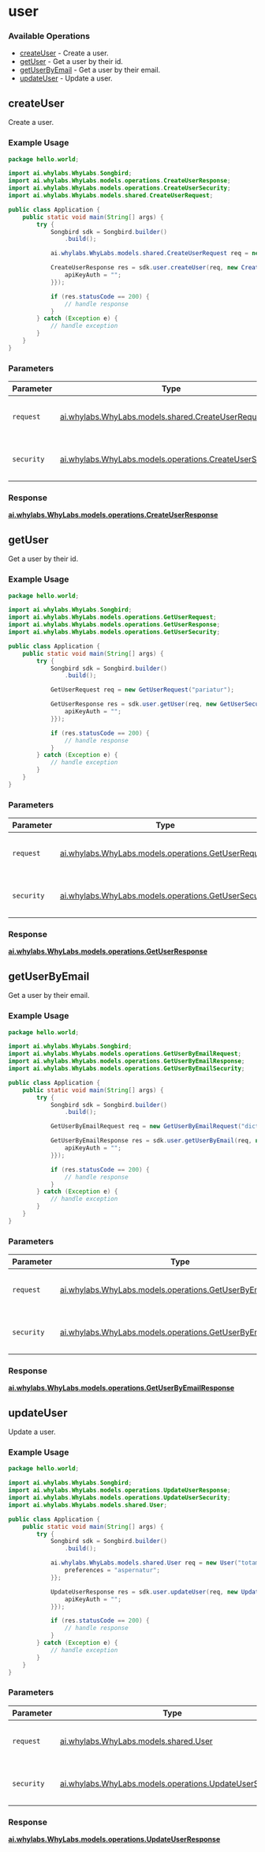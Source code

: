 # user

### Available Operations

* [createUser](#createuser) - Create a user.
* [getUser](#getuser) - Get a user by their id.
* [getUserByEmail](#getuserbyemail) - Get a user by their email.
* [updateUser](#updateuser) - Update a user.

## createUser

Create a user.

### Example Usage

```java
package hello.world;

import ai.whylabs.WhyLabs.Songbird;
import ai.whylabs.WhyLabs.models.operations.CreateUserResponse;
import ai.whylabs.WhyLabs.models.operations.CreateUserSecurity;
import ai.whylabs.WhyLabs.models.shared.CreateUserRequest;

public class Application {
    public static void main(String[] args) {
        try {
            Songbird sdk = Songbird.builder()
                .build();

            ai.whylabs.WhyLabs.models.shared.CreateUserRequest req = new CreateUserRequest("cupiditate");            

            CreateUserResponse res = sdk.user.createUser(req, new CreateUserSecurity("maxime") {{
                apiKeyAuth = "";
            }});

            if (res.statusCode == 200) {
                // handle response
            }
        } catch (Exception e) {
            // handle exception
        }
    }
}
```

### Parameters

| Parameter                                                                                                | Type                                                                                                     | Required                                                                                                 | Description                                                                                              |
| -------------------------------------------------------------------------------------------------------- | -------------------------------------------------------------------------------------------------------- | -------------------------------------------------------------------------------------------------------- | -------------------------------------------------------------------------------------------------------- |
| `request`                                                                                                | [ai.whylabs.WhyLabs.models.shared.CreateUserRequest](../../models/shared/CreateUserRequest.md)           | :heavy_check_mark:                                                                                       | The request object to use for the request.                                                               |
| `security`                                                                                               | [ai.whylabs.WhyLabs.models.operations.CreateUserSecurity](../../models/operations/CreateUserSecurity.md) | :heavy_check_mark:                                                                                       | The security requirements to use for the request.                                                        |


### Response

**[ai.whylabs.WhyLabs.models.operations.CreateUserResponse](../../models/operations/CreateUserResponse.md)**


## getUser

Get a user by their id.

### Example Usage

```java
package hello.world;

import ai.whylabs.WhyLabs.Songbird;
import ai.whylabs.WhyLabs.models.operations.GetUserRequest;
import ai.whylabs.WhyLabs.models.operations.GetUserResponse;
import ai.whylabs.WhyLabs.models.operations.GetUserSecurity;

public class Application {
    public static void main(String[] args) {
        try {
            Songbird sdk = Songbird.builder()
                .build();

            GetUserRequest req = new GetUserRequest("pariatur");            

            GetUserResponse res = sdk.user.getUser(req, new GetUserSecurity("soluta") {{
                apiKeyAuth = "";
            }});

            if (res.statusCode == 200) {
                // handle response
            }
        } catch (Exception e) {
            // handle exception
        }
    }
}
```

### Parameters

| Parameter                                                                                          | Type                                                                                               | Required                                                                                           | Description                                                                                        |
| -------------------------------------------------------------------------------------------------- | -------------------------------------------------------------------------------------------------- | -------------------------------------------------------------------------------------------------- | -------------------------------------------------------------------------------------------------- |
| `request`                                                                                          | [ai.whylabs.WhyLabs.models.operations.GetUserRequest](../../models/operations/GetUserRequest.md)   | :heavy_check_mark:                                                                                 | The request object to use for the request.                                                         |
| `security`                                                                                         | [ai.whylabs.WhyLabs.models.operations.GetUserSecurity](../../models/operations/GetUserSecurity.md) | :heavy_check_mark:                                                                                 | The security requirements to use for the request.                                                  |


### Response

**[ai.whylabs.WhyLabs.models.operations.GetUserResponse](../../models/operations/GetUserResponse.md)**


## getUserByEmail

Get a user by their email.

### Example Usage

```java
package hello.world;

import ai.whylabs.WhyLabs.Songbird;
import ai.whylabs.WhyLabs.models.operations.GetUserByEmailRequest;
import ai.whylabs.WhyLabs.models.operations.GetUserByEmailResponse;
import ai.whylabs.WhyLabs.models.operations.GetUserByEmailSecurity;

public class Application {
    public static void main(String[] args) {
        try {
            Songbird sdk = Songbird.builder()
                .build();

            GetUserByEmailRequest req = new GetUserByEmailRequest("dicta");            

            GetUserByEmailResponse res = sdk.user.getUserByEmail(req, new GetUserByEmailSecurity("laborum") {{
                apiKeyAuth = "";
            }});

            if (res.statusCode == 200) {
                // handle response
            }
        } catch (Exception e) {
            // handle exception
        }
    }
}
```

### Parameters

| Parameter                                                                                                        | Type                                                                                                             | Required                                                                                                         | Description                                                                                                      |
| ---------------------------------------------------------------------------------------------------------------- | ---------------------------------------------------------------------------------------------------------------- | ---------------------------------------------------------------------------------------------------------------- | ---------------------------------------------------------------------------------------------------------------- |
| `request`                                                                                                        | [ai.whylabs.WhyLabs.models.operations.GetUserByEmailRequest](../../models/operations/GetUserByEmailRequest.md)   | :heavy_check_mark:                                                                                               | The request object to use for the request.                                                                       |
| `security`                                                                                                       | [ai.whylabs.WhyLabs.models.operations.GetUserByEmailSecurity](../../models/operations/GetUserByEmailSecurity.md) | :heavy_check_mark:                                                                                               | The security requirements to use for the request.                                                                |


### Response

**[ai.whylabs.WhyLabs.models.operations.GetUserByEmailResponse](../../models/operations/GetUserByEmailResponse.md)**


## updateUser

Update a user.

### Example Usage

```java
package hello.world;

import ai.whylabs.WhyLabs.Songbird;
import ai.whylabs.WhyLabs.models.operations.UpdateUserResponse;
import ai.whylabs.WhyLabs.models.operations.UpdateUserSecurity;
import ai.whylabs.WhyLabs.models.shared.User;

public class Application {
    public static void main(String[] args) {
        try {
            Songbird sdk = Songbird.builder()
                .build();

            ai.whylabs.WhyLabs.models.shared.User req = new User("totam", "incidunt") {{
                preferences = "aspernatur";
            }};            

            UpdateUserResponse res = sdk.user.updateUser(req, new UpdateUserSecurity("dolores") {{
                apiKeyAuth = "";
            }});

            if (res.statusCode == 200) {
                // handle response
            }
        } catch (Exception e) {
            // handle exception
        }
    }
}
```

### Parameters

| Parameter                                                                                                | Type                                                                                                     | Required                                                                                                 | Description                                                                                              |
| -------------------------------------------------------------------------------------------------------- | -------------------------------------------------------------------------------------------------------- | -------------------------------------------------------------------------------------------------------- | -------------------------------------------------------------------------------------------------------- |
| `request`                                                                                                | [ai.whylabs.WhyLabs.models.shared.User](../../models/shared/User.md)                                     | :heavy_check_mark:                                                                                       | The request object to use for the request.                                                               |
| `security`                                                                                               | [ai.whylabs.WhyLabs.models.operations.UpdateUserSecurity](../../models/operations/UpdateUserSecurity.md) | :heavy_check_mark:                                                                                       | The security requirements to use for the request.                                                        |


### Response

**[ai.whylabs.WhyLabs.models.operations.UpdateUserResponse](../../models/operations/UpdateUserResponse.md)**

